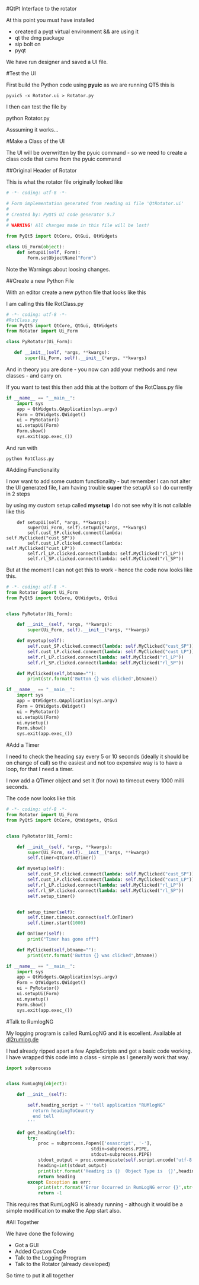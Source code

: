
#QtPt Interface to the rotator

At this point you must have installed 

  - createed a pyqt virtual environment && are using it
  - qt the dmg package
  - sip bolt on
  - pyqt

We have run designer and saved a UI file.



#Test the UI

First build the Python code using **pyuic** as we are running QT5 this is

    pyuic5 -x Rotator.ui > Rotator.py


I then can test the file by

   python Rotator.py
   
Asssuming it works...


#Make a Class of the UI

The UI will be overwritten by the pyuic command - so we need to create a class code that came from the pyuic command


##Original Header of Rotator

This is what the rotator file originally looked like

```python
# -*- coding: utf-8 -*-

# Form implementation generated from reading ui file 'QtRotator.ui'
#
# Created by: PyQt5 UI code generator 5.7
#
# WARNING! All changes made in this file will be lost!

from PyQt5 import QtCore, QtGui, QtWidgets

class Ui_Form(object):
    def setupUi(self, Form):
        Form.setObjectName("Form")
```


Note the Warnings about loosing changes.


##Create a new Python File

With an editor create a new python file that looks like this

I am calling this file RotClass.py

```python
# -*- coding: utf-8 -*-
#RotClass.py
from PyQt5 import QtCore, QtGui, QtWidgets
from Rotator import Ui_Form

class PyRotator(Ui_Form):

   def __init__(self, *args, **kwargs):
       super(Ui_Form, self).__init__(*args, **kwargs)

```

And in theory you are done - you now can add your methods and new classes - and carry on.

If you want to test this then add this at the bottom of the RotClass.py file


```python
if __name__ == "__main__":
    import sys
    app = QtWidgets.QApplication(sys.argv)
    Form = QtWidgets.QWidget()
    ui = PyRotator()
    ui.setupUi(Form)
    Form.show()
    sys.exit(app.exec_())
```


And run with

    python RotClass.py
    
    
#Adding Functionality

I now want to add some custom functionality - but remember I can not alter the UI generated file, I am having trouble **super** the setupUi so I do currently in 2 steps

by using my custom setup called **mysetup** I do not see why it is not callable like this

```
    def setupUi(self, *args, **kwargs):
        super(Ui_Form, self).setupUi(*args, **kwargs)
        self.cust_SP.clicked.connect(lambda: self.MyClicked("cust_SP"))
        self.cust_LP.clicked.connect(lambda: self.MyClicked("cust_LP"))
        self.rl_LP.clicked.connect(lambda: self.MyClicked("rl_LP"))
        self.rl_SP.clicked.connect(lambda: self.MyClicked("rl_SP"))
```

But at the moment I can not get this to work - hence the code now looks like this.


```python
# -*- coding: utf-8 -*-
from Rotator import Ui_Form
from PyQt5 import QtCore, QtWidgets, QtGui


class PyRotator(Ui_Form):

    def __init__(self, *args, **kwargs):
        super(Ui_Form, self).__init__(*args, **kwargs)

    def mysetup(self):
        self.cust_SP.clicked.connect(lambda: self.MyClicked("cust_SP"))
        self.cust_LP.clicked.connect(lambda: self.MyClicked("cust_LP"))
        self.rl_LP.clicked.connect(lambda: self.MyClicked("rl_LP"))
        self.rl_SP.clicked.connect(lambda: self.MyClicked("rl_SP"))

    def MyClicked(self,btname=""):
        print(str.format('Button {} was clicked',btname))

if __name__ == "__main__":
    import sys
    app = QtWidgets.QApplication(sys.argv)
    Form = QtWidgets.QWidget()
    ui = PyRotator()
    ui.setupUi(Form)
    ui.mysetup()
    Form.show()
    sys.exit(app.exec_())
```


#Add a Timer

I need to check the heading say every 5 or 10 seconds (ideally it should be on change of call) so the easiest and not too expensive way is to have a loop, for that I need a timer.

I now add a QTimer object and set it (for now) to timeout every 1000 milli seconds.


The code now looks like this


```python
# -*- coding: utf-8 -*-
from Rotator import Ui_Form
from PyQt5 import QtCore, QtWidgets, QtGui


class PyRotator(Ui_Form):

    def __init__(self, *args, **kwargs):
        super(Ui_Form, self).__init__(*args, **kwargs)
        self.timer=QtCore.QTimer()

    def mysetup(self):
        self.cust_SP.clicked.connect(lambda: self.MyClicked("cust_SP"))
        self.cust_LP.clicked.connect(lambda: self.MyClicked("cust_LP"))
        self.rl_LP.clicked.connect(lambda: self.MyClicked("rl_LP"))
        self.rl_SP.clicked.connect(lambda: self.MyClicked("rl_SP"))
        self.setup_timer()


    def setup_timer(self):
        self.timer.timeout.connect(self.OnTimer)
        self.timer.start(1000)

    def OnTimer(self):
        print("Timer has gone off")

    def MyClicked(self,btname=""):
        print(str.format('Button {} was clicked',btname))

if __name__ == "__main__":
    import sys
    app = QtWidgets.QApplication(sys.argv)
    Form = QtWidgets.QWidget()
    ui = PyRotator()
    ui.setupUi(Form)
    ui.mysetup()
    Form.show()
    sys.exit(app.exec_())


```


#Talk to RumlogNG

My logging program is called RumLogNG and it is excellent. Available at [dl2rumlog.de ](http://www.dl2rum.de/rumsoft/RUMLog.html)

I had already ripped apart a few AppleScripts and got a basic code working. I have wrapped this code into a class - simple as I generally work that way.

```python
import subprocess


class RumLogNg(object):

    def __init__(self):

        self.heading_script = '''tell application "RUMlogNG"
          return headingToCountry
          end tell
        '''

    def get_heading(self):
        try:
            proc = subprocess.Popen(['osascript', '-'],
                                stdin=subprocess.PIPE,
                                stdout=subprocess.PIPE)
            stdout_output = proc.communicate(self.script.encode('utf-8'))[0]
            heading=int(stdout_output)
            print(str.format('Heading is {}  Object Type is  {}',heading,type(proc)))
            return heading
        except Exception as err:
            print(str.format('Error Occurred in RumLogNG error {}',str(err)))
            return -1

```

This requires that RumLogNG is already running - although it would be a simple modification to make the App start also.

#All Together 

We have done the following

  - Got a GUI
  - Added Custom Code
  - Talk to the Logging Prrogram
  - Talk to the Rotator (already developed)
  
So time to put it all together


